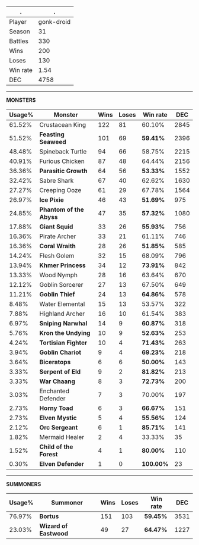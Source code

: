 .|.
|-|-
Player|gonk-droid
Season|31
Battles|330
Wins|200
Loses|130
Win rate|1.54
DEC|4758

---
**MONSTERS**

Usage%|Monster|Wins|Loses|Win rate|DEC|
-|-|-|-|-|-|
61.52%|Crustacean King|122|81|60.10%|2845|
51.52%|**Feasting Seaweed**|101|69|**59.41%**|2396|
48.48%|Spineback Turtle|94|66|58.75%|2215|
40.91%|Furious Chicken|87|48|64.44%|2156|
36.36%|**Parasitic Growth**|64|56|**53.33%**|1552|
32.42%|Sabre Shark|67|40|62.62%|1630|
27.27%|Creeping Ooze|61|29|67.78%|1564|
26.97%|**Ice Pixie**|46|43|**51.69%**|975|
24.85%|**Phantom of the Abyss**|47|35|**57.32%**|1080|
17.88%|**Giant Squid**|33|26|**55.93%**|756|
16.36%|Pirate Archer|33|21|61.11%|746|
16.36%|**Coral Wraith**|28|26|**51.85%**|585|
14.24%|Flesh Golem|32|15|68.09%|796|
13.94%|**Khmer Princess**|34|12|**73.91%**|842|
13.33%|Wood Nymph|28|16|63.64%|670|
12.12%|Goblin Sorcerer|27|13|67.50%|649|
11.21%|**Goblin Thief**|24|13|**64.86%**|578|
8.48%|Water Elemental|15|13|53.57%|322|
7.88%|Highland Archer|16|10|61.54%|383|
6.97%|**Sniping Narwhal**|14|9|**60.87%**|318|
5.76%|**Kron the Undying**|10|9|**52.63%**|253|
4.24%|**Tortisian Fighter**|10|4|**71.43%**|263|
3.94%|**Goblin Chariot**|9|4|**69.23%**|218|
3.64%|**Biceratops**|6|6|**50.00%**|143|
3.33%|**Serpent of Eld**|9|2|**81.82%**|213|
3.33%|**War Chaang**|8|3|**72.73%**|200|
3.03%|Enchanted Defender|7|3|70.00%|197|
2.73%|**Horny Toad**|6|3|**66.67%**|151|
2.73%|**Elven Mystic**|5|4|**55.56%**|124|
2.12%|**Orc Sergeant**|6|1|**85.71%**|141|
1.82%|Mermaid Healer|2|4|33.33%|35|
1.52%|**Child of the Forest**|4|1|**80.00%**|110|
0.30%|**Elven Defender**|1|0|**100.00%**|23|

---
**SUMMONERS**

Usage%|Summoner|Wins|Loses|Win rate|DEC|
-|-|-|-|-|-|
76.97%|**Bortus**|151|103|**59.45%**|3531|
23.03%|**Wizard of Eastwood**|49|27|**64.47%**|1227|
